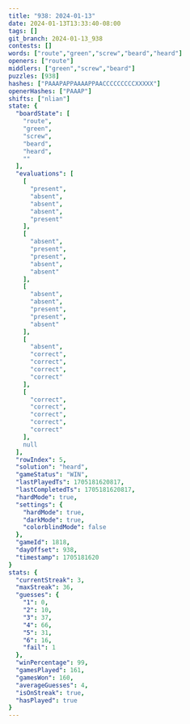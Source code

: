 ```yaml
---
title: "938: 2024-01-13"
date: 2024-01-13T13:33:40-08:00
tags: []
git_branch: 2024-01-13_938
contests: []
words: ["route","green","screw","beard","heard"]
openers: ["route"]
middlers: ["green","screw","beard"]
puzzles: [938]
hashes: ["PAAAPAPPAAAAPPAACCCCCCCCCXXXXX"]
openerHashes: ["PAAAP"]
shifts: ["nlian"]
state: {
  "boardState": [
    "route",
    "green",
    "screw",
    "beard",
    "heard",
    ""
  ],
  "evaluations": [
    [
      "present",
      "absent",
      "absent",
      "absent",
      "present"
    ],
    [
      "absent",
      "present",
      "present",
      "absent",
      "absent"
    ],
    [
      "absent",
      "absent",
      "present",
      "present",
      "absent"
    ],
    [
      "absent",
      "correct",
      "correct",
      "correct",
      "correct"
    ],
    [
      "correct",
      "correct",
      "correct",
      "correct",
      "correct"
    ],
    null
  ],
  "rowIndex": 5,
  "solution": "heard",
  "gameStatus": "WIN",
  "lastPlayedTs": 1705181620817,
  "lastCompletedTs": 1705181620817,
  "hardMode": true,
  "settings": {
    "hardMode": true,
    "darkMode": true,
    "colorblindMode": false
  },
  "gameId": 1818,
  "dayOffset": 938,
  "timestamp": 1705181620
}
stats: {
  "currentStreak": 3,
  "maxStreak": 36,
  "guesses": {
    "1": 0,
    "2": 10,
    "3": 37,
    "4": 66,
    "5": 31,
    "6": 16,
    "fail": 1
  },
  "winPercentage": 99,
  "gamesPlayed": 161,
  "gamesWon": 160,
  "averageGuesses": 4,
  "isOnStreak": true,
  "hasPlayed": true
}
---
```

<!-- more -->
